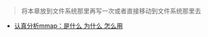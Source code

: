 > 将本章放到文件系统那里再写一次或者直接移动到文件系统那里去

- [认真分析mmap：是什么 为什么 怎么用](https://www.cnblogs.com/huxiao-tee/p/4660352.html)
